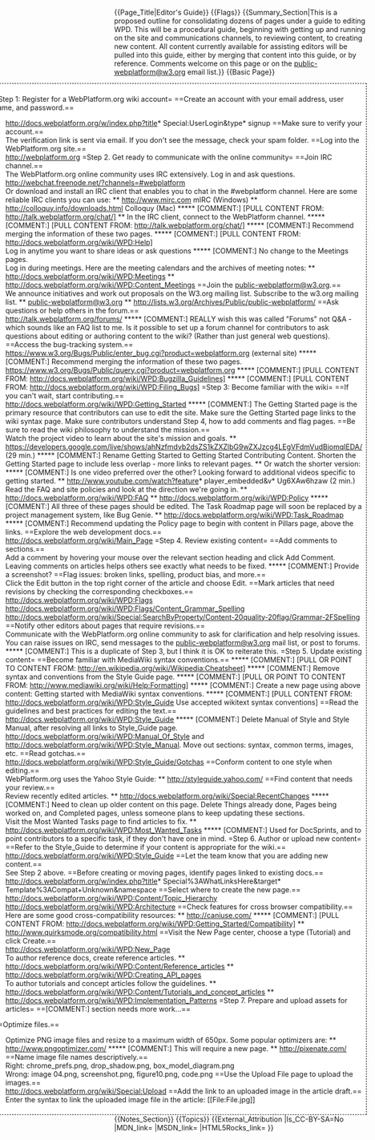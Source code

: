 {{Page_Title|Editor's Guide}}
{{Flags}}
{{Summary_Section|This is a proposed outline for consolidating dozens of pages under a guide to editing WPD. This will be a procedural guide, beginning with getting up and running on the site and communications channels, to reviewing content, to creating new content. All content currently available for assisting editors will be pulled into this guide, either by merging that content into this guide, or by reference. Comments welcome on this page or on the public-webplatform@w3.org email list.}}
{{Basic Page}}
<div style='float: right;background: white;border:1px dashed black;padding: 1ex;margin-left:1ex;'>

=Step 1: Register for a WebPlatform.org wiki account=
==Create an account with your email address, user name, and password.==
* http://docs.webplatform.org/w/index.php?title* Special:UserLogin&type* signup
==Make sure to verify your account.==
* The verification link is sent via email. If you don't see the message, check your spam folder.
==Log into the WebPlatform.org site.==
* http://webplatform.org
=Step 2. Get ready to communicate with the online community=
==Join IRC channel.==
* The WebPlatform.org online community uses IRC extensively. Log in and ask questions.
* http://webchat.freenode.net/?channels=#webplatform
* Or download and install an IRC client that enables you to chat in the #webplatform channel. Here are some reliable IRC clients you can use:
** http://www.mirc.com mIRC (Windows)
** http://colloquy.info/downloads.html Colloquy (Mac)
***** [COMMENT:] [PULL CONTENT FROM: http://talk.webplatform.org/chat/]
** In the IRC client, connect to the WebPlatform channel.
***** [COMMENT:] [PULL CONTENT FROM: http://talk.webplatform.org/chat/]
***** [COMMENT:] Recommend merging the information of these two pages.
***** [COMMENT:] [PULL CONTENT FROM: http://docs.webplatform.org/wiki/WPD:Help]
* Log in anytime you want to share ideas or ask questions
***** [COMMENT:] No change to the Meetings pages.
* Log in during meetings. Here are the meeting calendars and the archives of meeting notes:
** http://docs.webplatform.org/wiki/WPD:Meetings 
** http://docs.webplatform.org/wiki/WPD:Content_Meetings
==Join the public-webplatform@w3.org.==
* We announce initiatives and work out proposals on the W3.org mailing list. Subscribe to the w3.org mailing list.
** public-webplatform@w3.org
** http://lists.w3.org/Archives/Public/public-webplatform/
==Ask questions or help others in the forum.==
* http://talk.webplatform.org/forums/
***** [COMMENT:] REALLY wish this was called "Forums" not Q&A - which sounds like an FAQ list to me. Is it possible to set up a forum channel for contributors to ask questions about editing or authoring content to the wiki? (Rather than just general web questions).
==Access the bug-tracking system.==
* https://www.w3.org/Bugs/Public/enter_bug.cgi?product=webplatform.org (external site)
***** [COMMENT:] Recommend merging the information of these two pages.
* https://www.w3.org/Bugs/Public/query.cgi?product=webplatform.org
***** [COMMENT:] [PULL CONTENT FROM: http://docs.webplatform.org/wiki/WPD:Bugzilla_Guidelines]
***** [COMMENT:] [PULL CONTENT FROM: http://docs.webplatform.org/wiki/WPD:Filing_Bugs]
=Step 3: Become familiar with the wiki=
==If you can't wait, start contributing.==
* http://docs.webplatform.org/wiki/WPD:Getting_Started
***** [COMMENT:] The Getting Started page is the primary resource that contributors can use to edit the site. Make sure the Getting Started page links to the wiki syntax page. Make sure contributors understand Step 4, how to add comments and flag pages.
==Be sure to read the wiki philosophy to understand the mission.==
* Watch the project video to learn about the site's mission and goals.
** https://developers.google.com/live/shows/ahNzfmdvb2dsZS1kZXZlbG9wZXJzcg4LEgVFdmVudBiomqIEDA/ (29 min.)
***** [COMMENT:] Rename Getting Started to Getting Started Contributing Content. Shorten the Getting Started page to include less overlap - more links to relevant pages. 
** Or watch the shorter version:
***** [COMMENT:] Is one video preferred over the other? Looking forward to additional videos specific to getting started.
** http://www.youtube.com/watch?feature* player_embedded&v* Ug6XAw6hzaw (2 min.)
* Read the FAQ and site policies and look at the direction we're going in.
** http://docs.webplatform.org/wiki/WPD:FAQ
** http://docs.webplatform.org/wiki/WPD:Policy
***** [COMMENT:] All three of these pages should be edited. The Task Roadmap page will soon be replaced by a project management system, like Bug Genie.
** http://docs.webplatform.org/wiki/WPD:Task_Roadmap 
***** [COMMENT:] Recommend updating the Policy page to begin with content in Pillars page, above the links.
==Explore the web development docs.==
* http://docs.webplatform.org/wiki/Main_Page
=Step 4. Review existing content=
==Add comments to sections.==
* Add a comment by hovering your mouse over the relevant section heading and click Add Comment. Leaving comments on articles helps others see exactly what needs to be fixed.
***** [COMMENT:] Provide a screenshot?
==Flag issues: broken links, spelling, product bias, and more.==
* Click the Edit button in the top right corner of the article and choose Edit.
==Mark articles that need revisions by checking the corresponding checkboxes.==
* http://docs.webplatform.org/wiki/WPD:Flags
* http://docs.webplatform.org/wiki/WPD:Flags/Content_Grammar_Spelling
* http://docs.webplatform.org/wiki/Special:SearchByProperty/Content-20quality-20flag/Grammar-2FSpelling
==Notify other editors about pages that require revisions.==
* Communicate with the WebPlatform.org online community to ask for clarification and help resolving issues. You can raise issues on IRC, send messages to the public-webplatform@w3.org mail list, or post to forums. 
***** [COMMENT:] This is a duplicate of Step 3, but I think it is OK to reiterate this.
=Step 5. Update existing content=
==Become familiar with MediaWiki syntax conventions.==
***** [COMMENT:] [PULL OR POINT TO CONTENT FROM: http://en.wikipedia.org/wiki/Wikipedia:Cheatsheet]
***** [COMMENT:] Remove syntax and conventions from the Style Guide page.
***** [COMMENT:] [PULL OR POINT TO CONTENT FROM: http://www.mediawiki.org/wiki/Help:Formatting]
***** [COMMENT:] Create a new page using above content: Getting started with MediaWiki syntax conventions.
***** [COMMENT:] [PULL CONTENT FROM: http://docs.webplatform.org/wiki/WPD:Style_Guide Use accepted wikitext syntax conventions]
==Read the guidelines and best practices for editing the text.==
* http://docs.webplatform.org/wiki/WPD:Style_Guide 
***** [COMMENT:] Delete Manual of Style and Style Manual, after resolving all links to Style_Guide page. http://docs.webplatform.org/wiki/WPD:Manual_Of_Style and http://docs.webplatform.org/wiki/WPD:Style_Manual. Move out sections: syntax, common terms, images, etc.
==Read gotchas.==
* http://docs.webplatform.org/wiki/WPD:Style_Guide/Gotchas
==Conform content to one style when editing.==
* WebPlatform.org uses the Yahoo Style Guide:
** http://styleguide.yahoo.com/
==Find content that needs your review.==
* Review recently edited articles.
** http://docs.webplatform.org/wiki/Special:RecentChanges
***** [COMMENT:] Need to clean up older content on this page. Delete Things already done, Pages being worked on, and Completed pages, unless someone plans to keep updating these sections. 
* Visit the Most Wanted Tasks page to find articles to fix.
** http://docs.webplatform.org/wiki/WPD:Most_Wanted_Tasks
***** [COMMENT:] Used for DocSprints, and to point contributors to a specific task, if they don't have one in mind.
=Step 6. Author or upload new content=
==Refer to the Style_Guide to determine if your content is appropriate for the wiki.==
* http://docs.webplatform.org/wiki/WPD:Style_Guide
==Let the team know that you are adding new content.== 
* See Step 2 above.
==Before creating or moving pages, identify pages linked to existing docs.==
* http://docs.webplatform.org/w/index.php?title* Special%3AWhatLinksHere&target* Template%3ACompat+Unknown&namespace
==Select where to create the new page.==
* http://docs.webplatform.org/wiki/WPD:Content/Topic_Hierarchy
* http://docs.webplatform.org/wiki/WPD:Architecture
==Check features for cross browser compatibility.==
* Here are some good cross-compatibility resources:
** http://caniuse.com/
***** [COMMENT:] [PULL CONTENT FROM: http://docs.webplatform.org/wiki/WPD:Getting_Started/Compatibility]
** http://www.quirksmode.org/compatibility.html 
==Visit the New Page center, choose a type (Tutorial) and click Create.==
* http://docs.webplatform.org/wiki/WPD:New_Page
* To author reference docs, create reference articles.
** http://docs.webplatform.org/wiki/WPD:Content/Reference_articles
** http://docs.webplatform.org/wiki/WPD:Creating_API_pages
* To author tutorials and concept articles follow the guidelines.
** http://docs.webplatform.org/wiki/WPD:Content/Tutorials_and_concept_articles
** http://docs.webplatform.org/wiki/WPD:Implementation_Patterns
=Step 7. Prepare and upload assets for articles=
==[COMMENT:] section needs more work...==

==Optimize files.==
* Optimize PNG image files and resize to a maximum width of 650px. Some popular optimizers are:
** http://www.pngoptimizer.com/
***** [COMMENT:] This will require a new page. 
** http://pixenate.com/
==Name image file names descriptively.==
* Right: chrome_prefs.png, drop_shadow.png, box_model_diagram.png
* Wrong: image 04.png, screenshot.png, figure10.png, code.png
==Use the Upload File page to upload the images.==
* http://docs.webplatform.org/wiki/Special:Upload
==Add the link to an uploaded image in the article draft.==
* Enter the syntax to link the uploaded image file in the article: &#91;&#91;File:File.jpg&#93;&#93;
</div>
{{Notes_Section}}
{{Topics}}
{{External_Attribution
|Is_CC-BY-SA=No
|MDN_link=
|MSDN_link=
|HTML5Rocks_link=
}}